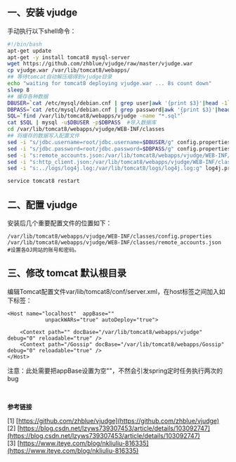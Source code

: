 ## 一、安装 vjudge

手动执行以下shell命令：

~~~bash
#!/bin/bash
apt-get update
apt-get -y install tomcat8 mysql-server
wget https://github.com/zhblue/vjudge/raw/master/vjudge.war
cp vjudge.war /var/lib/tomcat8/webapps/
## 等待tomcat自动解压缩得到vjudge目录
echo "waiting for tomcat8 deploying vjudge.war ... 8s count down"
sleep 8
## 缓存各种数据
DBUSER=`cat /etc/mysql/debian.cnf | grep user|awk '{print $3}'|head -1`
DBPASS=`cat /etc/mysql/debian.cnf | grep password|awk '{print $3}'|head -1`
SQL=`find /var/lib/tomcat8/webapps/vjudge -name "*.sql"`
cat $SQL | mysql -u$DBUSER -p$DBPASS  #导入数据库
cd /var/lib/tomcat8/webapps/vjudge/WEB-INF/classes
## 将缓存的数据写入配置文件
sed -i "s/jdbc.username=root/jdbc.username=$DBUSER/g" config.properties
sed -i "s/jdbc.password=root/jdbc.password=$DBPASS/g" config.properties
sed -i "s:remote_accounts.json:/var/lib/tomcat8/webapps/vjudge/WEB-INF/classes/remote_accounts.json:g" config.properties
sed -i "s:http_client.json:/var/lib/tomcat8/webapps/vjudge/WEB-INF/classes/http_client.json:g" config.properties
sed -i "s:../logs/log4j.log:/var/lib/tomcat8/logs/log4j.log:g" log4j.properties  #通过log监控平台状态

service tomcat8 restart
~~~

## 二、配置 vjudge

安装后几个重要配置文件的位置如下：

~~~
/var/lib/tomcat8/webapps/vjudge/WEB-INF/classes/config.properties
/var/lib/tomcat8/webapps/vjudge/WEB-INF/classes/remote_accounts.json  #设置各OJ网站的账号和密码。
~~~

## 三、修改 tomcat 默认根目录

编辑Tomcat配置文件var/lib/tomcat8/conf/server.xml，在host标签之间加入如下标签：

~~~
<Host name="localhost"  appBase=""
            unpackWARs="true" autoDeploy="true">
 
	<Context path="" docBase="/var/lib/tomcat8/webapps/vjudge" debug="0" reloadable="true" />
	<Context path="/Gossip" docBase="/var/lib/tomcat8/webapps/Gossip" debug="0" reloadable="true" />
</Host>
~~~

注意：此处需要把appBase设置为空""，不然会引发spring定时任务执行两次的bug

<br>

**参考链接**

[1] [https://github.com/zhblue/vjudge](https://github.com/zhblue/vjudge)  
[2] [https://blog.csdn.net/lzyws739307453/article/details/103092747](https://blog.csdn.net/lzyws739307453/article/details/103092747)  
[3] [https://www.iteye.com/blog/nkliuliu-816335](https://www.iteye.com/blog/nkliuliu-816335)